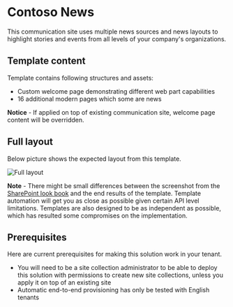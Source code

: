 # Contoso News

This communication site uses multiple news sources and news layouts to highlight stories and events from all levels of your company's organizations. 

## Template content

Template contains following structures and assets:

- Custom welcome page demonstrating different web part capabilities
- 16 additional modern pages which some are news

**Notice** - If applied on top of existing communication site, welcome page content will be overridden.

## Full layout

Below picture shows the expected layout from this template.

![Full layout](./full-layout-contosonews.jpg)

**Note** - There might be small differences between the screenshot from the [SharePoint look book](https://spdesign.azurewebsites.net) and the end results of the template. Template automation will get you as close as possible given certain API level limitations. Templates are also designed to be as independent as possible, which has resulted some compromises on the implementation.

## Prerequisites

Here are current prerequisites for making this solution work in your tenant.

- You will need to be a site collection administrator to be able to deploy this solution with permissions to create new site collections, unless you apply it on top of an existing site
- Automatic end-to-end provisioning has only be tested with English tenants
